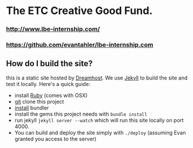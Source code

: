 # The ETC Creative Good Fund.
### http://www.lbe-internship.com/
### https://github.com/evantahler/lbe-internship.com

## How do I build the site?

this is a static site hosted by [Dreamhost](http://dreamhost.com/).  We use [Jekyll](http://jekyllrb.com/) to build the site and test it locally.  Here's a quick guide:

- install [Ruby](http://www.ruby-lang.org/) (comes with OSX)
- [git](http://git-scm.com/) clone this project
- [install](http://gembundler.com/) bundler
- install the gems this project needs with `bundle install`
- run jekyll `jekyll server --watch` which will run this site locally on port 4000.
- You can build and deploy the site simply with `./deploy` (assuming Evan granted you access to the server)
